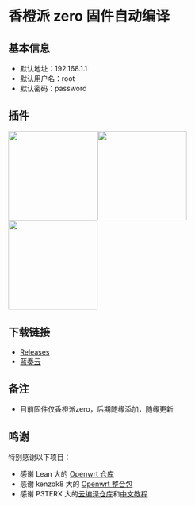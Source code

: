 # 香橙派 zero 固件自动编译


## 基本信息

- 默认地址：192.168.1.1  
- 默认用户名：root  
- 默认密码：password  

## 插件
<img src="https://github.com/Gabrielxzx/Actions-OpenWrt/blob/master/assets/%E7%B3%BB%E7%BB%9F.png" width="180" /><img src="https://github.com/Gabrielxzx/Actions-OpenWrt/blob/master/assets/%E7%BD%91%E7%BB%9C%E5%AD%98%E5%82%A8.png" width="180" /><img src="https://github.com/Gabrielxzx/Actions-OpenWrt/blob/master/assets/%E7%BD%91%E7%BB%9C.png" width="180" />

## 下载链接

- [Releases](https://github.com/Gabrielxzx/Actions-OpenWrt/releases)
- [蓝奏云](https://wwi.lanzoui.com/b0ck6gm1i)

## 备注

- 目前固件仅香橙派zero，后期随缘添加，随缘更新

## 鸣谢

特别感谢以下项目：

- 感谢 Lean 大的 [Openwrt 仓库](https://github.com/coolsnowwolf/lede)
- 感谢 kenzok8 大的 [Openwrt 整合包](https://github.com/kenzok8/openwrt-packages)
- 感谢 P3TERX 大的[云编译仓库](https://github.com/P3TERX/Actions-OpenWrt)和[中文教程](https://p3terx.com/archives/build-openwrt-with-github-actions.html)  

